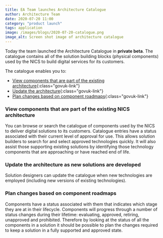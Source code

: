 ```yaml
---
title: EA Team launches Architecture Catalogue
author: Architecture Team
date: 2020-07-20 11:00
category: "product launch"
tags: application
image: /images/blogs/2020-07-20-catalogue.png
image_alt: Screen shot image of architecture catalogue
---
```


Today the team launched the Architecture Catalogue in **private beta**. The catalogue contains all of the solution building blocks (physical components) used by the NICS to build digital services for its customers.

The catalogue enables you to:

- [View components that are part of the existing architecture](/blog/product-launch/ea-team-launches-architecture-catalogue/#view-components-that-are-part-of-the-existing-nics-architecture){:class="govuk-link"}
- [Update the architecture](/blog/product-launch/ea-team-launches-architecture-catalogue/#update-the-architecture-as-new-solutions-are-developed){:class="govuk-link"}
- [Plan changes based on component roadmaps](/blog/product-launch/ea-team-launches-architecture-catalogue/#plan-changes-based-on-component-roadmaps){:class="govuk-link"}

### View components that are part of the existing NICS architecture

You can browse or search the catalogue of components used by the NICS to deliver digital solutions to its customers. Catalogue entries have a status associated with their current level of approval for use. This allows solution builders to search for and select approved technologies quickly. It will also assist those supporting existing solutions by identifying those technology components that are approaching or have reached end of life.

### Update the architecture as new solutions are developed

Solution designers can update the catalogue when new technologies are employed (including new versions of existing technologies).

### Plan changes based on component roadmaps

Components have a status associated with them that indicates which stage they are at in their lifecycle. Components will progress through a number of status changes during their lifetime: evaluating, approved, retiring, unapproved and prohibited. Therefore by looking at the status of all the components in a solution it should be possible to plan the changes required to keep a solution in a fully supported and approved state.
